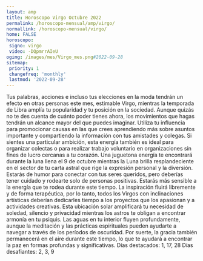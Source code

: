```yaml
---
layout: amp
title: Horoscopo Virgo Octubre 2022 
permalink: /horoscopo-mensual/amp/virgo/
normallink: /horoscopo-mensual/virgo/
home: FALSE
horoscopo:
 signo: virgo
 video: -DQpmrrAIeU
ogimg: /images/mes/Virgo_mes.png#2022-09-28
sitemap:
 priority: 1
 changefreq: 'monthly'
 lastmod: '2022-09-28'
---
```



Tus palabras, acciones e incluso tus elecciones en la moda tendrán un efecto en otras personas este mes, estimable Virgo, mientras la temporada de Libra amplía tu popularidad y tu posición en la sociedad.
Aunque quizás no te des cuenta de cuánto poder tienes ahora, los movimientos que hagas tendrán un alcance mayor del que puedes imaginar. Utiliza tu influencia para promocionar causas en las que crees aprendiendo más sobre asuntos importante y compartiendo la información con tus amistades y colegas. Si sientes una particular ambición, esta energía también es ideal para organizar colectas o para realizar trabajo voluntario en organizaciones sin fines de lucro cercanas a tu corazón.
Una juguetona energía te encontrará durante la luna llena el 9 de octubre mientras la Luna brilla resplandeciente en el sector de tu carta astral que rige la expresión personal y la diversión. Estarás de humor para conectar con tus seres queridos, pero deberías tener cuidado y rodearte solo de personas positivas. Estarás más sensible a la energía que te rodea durante este tiempo. La inspiración fluirá libremente y de forma terapéutica, por lo tanto, todos los Virgos con inclinaciones artísticas deberían dedicarles tiempo a los proyectos que los apasionan y a actividades creativas. Esta ubicación solar amplificará tu necesidad de soledad, silencio y privacidad mientras los astros te obligan a encontrar armonía en tu psiquis. Las aguas en tu interior fluyen profundamente, aunque la meditación y las prácticas espirituales pueden ayudarte a navegar a través de los períodos de oscuridad. Por suerte, la gracia también permanecerá en el aire durante este tiempo, lo que te ayudará a encontrar la paz en formas profundas y significativas.
Días destacados: 1, 17, 28
Días desafiantes: 2, 3, 9